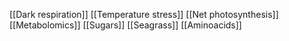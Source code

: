 [[Dark respiration]]
[[Temperature stress]]
[[Net photosynthesis]]
[[Metabolomics]]
[[Sugars]]
[[Seagrass]]
[[Aminoacids]]

